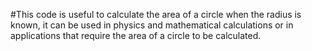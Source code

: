 #This code is useful to calculate the area of a circle when the radius is known, it can be used in physics and mathematical calculations or in applications that require the area of a circle to be calculated.
